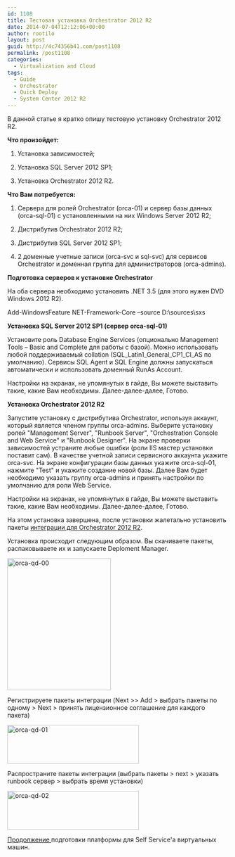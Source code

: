```yaml
---
id: 1108
title: Тестовая установка Orchestrator 2012 R2
date: 2014-07-04T12:12:06+00:00
author: rootilo
layout: post
guid: http://4c74356b41.com/post1108
permalink: /post1108
categories:
  - Virtualization and Cloud
tags:
  - Guide
  - Orchestrator
  - Quick Deploy
  - System Center 2012 R2
---
```

В данной статье я кратко опишу тестовую установку Orchestrator 2012 R2.

**Что произойдет:**
  
1. Установка зависимостей;
  
2. Установка SQL Server 2012 SP1;
  
3. Установка Orchestrator 2012 R2.

**Что Вам потребуется:**
  
1. Сервера для ролей Orchestrator (orca-01) и сервер базы данных (orca-sql-01) с установленными на них Windows Server 2012 R2;
  
2. Дистрибутив Orchestrator 2012 R2;
  
3. Дистрибутив SQL Server 2012 SP1;
  
4. 2 доменные учетные записи (orca-svc и sql-svc) для сервисов Orchestrator и доменная группа для администраторов (orca-admins).

**Подготовка серверов к установке Orchestrator**
  
На оба сервера необходимо установить .NET 3.5 (для этого нужен DVD Windows 2012 R2).
  
Add-WindowsFeature NET-Framework-Core –source D:\sources\sxs

**Установка SQL Server 2012 SP1 (сервер orca-sql-01)**
  
Установите роль Database Engine Services (опционально Management Tools – Basic and Complete для работы с базой). Можно использовать любой поддерживаемый collation (SQL\_Latin1\_General\_CP1\_CI_AS по умолчанию). Сервисы SQL Agent и SQL Engine должны запускаться автоматически и использовать доменный RunAs Account.
  
Настройки на экранах, не упомянутых в гайде, Вы можете выставить такие, какие Вам необходимы. Далее-далее-далее, Готово.

**Установка Orchestrator 2012 R2**
  
Запустите установку с дистрибутива Orchestrator, используя аккаунт, который является членом группы orca-admins. Выберите установку ролей "Management Server", "Runbook Server", "Orchestration Console and Web Service" и "Runbook Designer". На экране проверки зависимостей устраните любые ошибки (роли IIS мастер установки поставит сам). В качестве учетной записи сервисного аккаунта укажите orca-svc. На экране конфигурации базы данных укажите orca-sql-01, нажмите "Test" и укажите создание новой базы. Далее Вам будет необходимо указать группу orca-admins и принять настройки по умолчанию для роли Web Service.
  
Настройки на экранах, не упомянутых в гайде, Вы можете выставить такие, какие Вам необходимы. Далее-далее-далее, Готово.

На этом установка завершена, после установки жалетально установить пакеты <a href="http://www.microsoft.com/en-us/download/details.aspx?id=39622" target="_blank">интеграции для Orchestrator 2012 R2</a>.
  
Установка происходит следующим образом. Вы скачиваете пакеты, распаковываете их и запускаете Deploment Manager.
  
<a href="http://4c74356b41.com/wp-content/uploads/2016/02/orca-qd-00.png" rel="attachment wp-att-5160"><img src="http://4c74356b41.com/wp-content/uploads/2016/02/orca-qd-00-236x300.png" alt="orca-qd-00" width="236" height="300" /></a>

Регистрируете пакеты интеграции (Next >> Add > выбрать пакеты по одному > Next > принять лицензионное соглашение для каждого пакета)
  
<a href="http://4c74356b41.com/wp-content/uploads/2016/02/orca-qd-01.png" rel="attachment wp-att-5163"><img src="http://4c74356b41.com/wp-content/uploads/2016/02/orca-qd-01-300x88.png" alt="orca-qd-01" width="300" height="88" /></a>

Распространите пакеты интеграции (выбрать пакеты > next > указать runbook сервер > выбрать время установки)
  
<a href="http://4c74356b41.com/wp-content/uploads/2016/02/orca-qd-02.png" rel="attachment wp-att-5167"><img src="http://4c74356b41.com/wp-content/uploads/2016/02/orca-qd-02-300x88.png" alt="orca-qd-02" width="300" height="88" /></a>

[Продолжение ](http://4c74356b41.com/post1139)подготовки платформы для Self Service'а виртуальных машин.